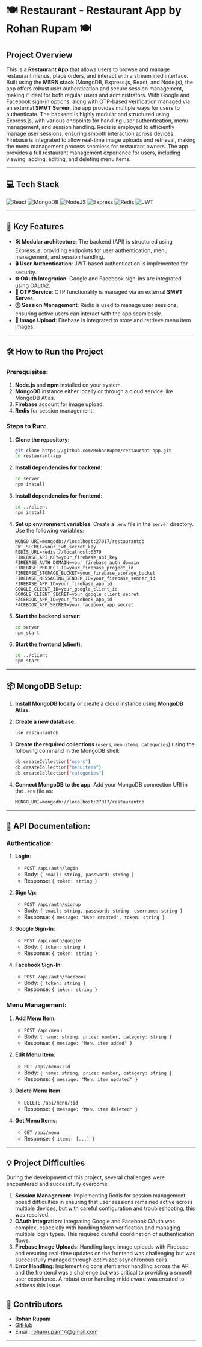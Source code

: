 
# 🍽️ Restaurant - Restaurant App by Rohan Rupam 🍽️

## Project Overview

This is a **Restaurant App** that allows users to browse and manage restaurant menus, place orders, and interact with a streamlined interface. Built using the **MERN stack** (MongoDB, Express.js, React, and Node.js), the app offers robust user authentication and secure session management, making it ideal for both regular users and administrators. With Google and Facebook sign-in options, along with OTP-based verification managed via an external **SMVT Server**, the app provides multiple ways for users to authenticate. The backend is highly modular and structured using Express.js, with various endpoints for handling user authentication, menu management, and session handling. Redis is employed to efficiently manage user sessions, ensuring smooth interaction across devices. Firebase is integrated to allow real-time image uploads and retrieval, making the menu management process seamless for restaurant owners. The app provides a full restaurant management experience for users, including viewing, adding, editing, and deleting menu items.

---

## 💻 Tech Stack

![React](https://img.shields.io/badge/react-%2320232a.svg?style=for-the-badge&logo=react&logoColor=%2361DAFB)
![MongoDB](https://img.shields.io/badge/MongoDB-%234ea94b.svg?style=for-the-badge&logo=mongodb&logoColor=white)
![NodeJS](https://img.shields.io/badge/node.js-6DA55F?style=for-the-badge&logo=node.js&logoColor=white)
![Express](https://img.shields.io/badge/express.js-%23404d59.svg?style=for-the-badge&logo=express&logoColor=%2361DAFB)
![Redis](https://img.shields.io/badge/redis-%23DD0031.svg?style=for-the-badge&logo=redis&logoColor=white)
![JWT](https://img.shields.io/badge/JWT-black?style=for-the-badge&logo=JSON%20web%20tokens)

---

## 🚀 Key Features

- **🛠️ Modular architecture**: The backend (API) is structured using Express.js, providing endpoints for user authentication, menu management, and session handling.
- **🔒 User Authentication**: JWT-based authentication is implemented for security.
- **🌐 OAuth Integration**: Google and Facebook sign-ins are integrated using OAuth2.
- **📲 OTP Service**: OTP functionality is managed via an external **SMVT Server**.
- **🕒 Session Management**: Redis is used to manage user sessions, ensuring active users can interact with the app seamlessly.
- **📸 Image Upload**: Firebase is integrated to store and retrieve menu item images.

---

## 🛠️ How to Run the Project

### Prerequisites:
1. **Node.js** and **npm** installed on your system.
2. **MongoDB** instance either locally or through a cloud service like MongoDB Atlas.
3. **Firebase** account for image upload.
4. **Redis** for session management.

### Steps to Run:

1. **Clone the repository**:
   ```bash
   git clone https://github.com/RohanRupam/restaurant-app.git
   cd restaurant-app
   ```

2. **Install dependencies for backend**:
   ```bash
   cd server
   npm install
   ```

3. **Install dependencies for frontend**:
   ```bash
   cd ../client
   npm install
   ```

4. **Set up environment variables**: Create a `.env` file in the `server` directory. Use the following variables:
   ```env
   MONGO_URI=mongodb://localhost:27017/restaurantdb
   JWT_SECRET=your_jwt_secret_key
   REDIS_URL=redis://localhost:6379
   FIREBASE_API_KEY=your_firebase_api_key
   FIREBASE_AUTH_DOMAIN=your_firebase_auth_domain
   FIREBASE_PROJECT_ID=your_firebase_project_id
   FIREBASE_STORAGE_BUCKET=your_firebase_storage_bucket
   FIREBASE_MESSAGING_SENDER_ID=your_firebase_sender_id
   FIREBASE_APP_ID=your_firebase_app_id
   GOOGLE_CLIENT_ID=your_google_client_id
   GOOGLE_CLIENT_SECRET=your_google_client_secret
   FACEBOOK_APP_ID=your_facebook_app_id
   FACEBOOK_APP_SECRET=your_facebook_app_secret
   ```

5. **Start the backend server**:
   ```bash
   cd server
   npm start
   ```

6. **Start the frontend (client)**:
   ```bash
   cd ../client
   npm start
   ```

---

## 📦 MongoDB Setup:

1. **Install MongoDB locally** or create a cloud instance using **MongoDB Atlas**.
2. **Create a new database**:
   ```bash
   use restaurantdb
   ```
3. **Create the required collections** (`users`, `menuitems`, `categories`) using the following command in the MongoDB shell:
   ```bash
   db.createCollection("users")
   db.createCollection("menuitems")
   db.createCollection("categories")
   ```

4. **Connect MongoDB to the app**: Add your MongoDB connection URI in the `.env` file as:
   ```env
   MONGO_URI=mongodb://localhost:27017/restaurantdb
   ```

---

## 📑 API Documentation:

### Authentication:

1. **Login**:
   - `POST /api/auth/login`
   - Body: `{ email: string, password: string }`
   - Response: `{ token: string }`

2. **Sign Up**:
   - `POST /api/auth/signup`
   - Body: `{ email: string, password: string, username: string }`
   - Response: `{ message: "User created", token: string }`

3. **Google Sign-In**:
   - `POST /api/auth/google`
   - Body: `{ token: string }`
   - Response: `{ token: string }`

4. **Facebook Sign-In**:
   - `POST /api/auth/facebook`
   - Body: `{ token: string }`
   - Response: `{ token: string }`

### Menu Management:

1. **Add Menu Item**:
   - `POST /api/menu`
   - Body: `{ name: string, price: number, category: string }`
   - Response: `{ message: "Menu item added" }`

2. **Edit Menu Item**:
   - `PUT /api/menu/:id`
   - Body: `{ name: string, price: number, category: string }`
   - Response: `{ message: "Menu item updated" }`

3. **Delete Menu Item**:
   - `DELETE /api/menu/:id`
   - Response: `{ message: "Menu item deleted" }`

4. **Get Menu Items**:
   - `GET /api/menu`
   - Response: `{ items: [...] }`

---

## 💡 Project Difficulties

During the development of this project, several challenges were encountered and successfully overcome:

1. **Session Management**: Implementing Redis for session management posed difficulties in ensuring that user sessions remained active across multiple devices, but with careful configuration and troubleshooting, this was resolved.
2. **OAuth Integration**: Integrating Google and Facebook OAuth was complex, especially with handling token verification and managing multiple login types. This required careful coordination of authentication flows.
3. **Firebase Image Uploads**: Handling large image uploads with Firebase and ensuring real-time updates on the frontend was challenging but was successfully managed through optimized asynchronous calls.
4. **Error Handling**: Implementing consistent error handling across the API and the frontend was a challenge but was critical to providing a smooth user experience. A robust error handling middleware was created to address this issue.



## 👥 Contributors

- **Rohan Rupam**  
- [GitHub](https://github.com/RohanRupam)  
- Email: rohanrupam14@gmail.com

---
